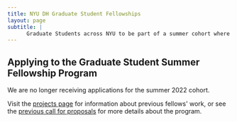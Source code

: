 ```yaml
---
title: NYU DH Graduate Student Fellowships
layout: page
subtitle: |
      Graduate Students across NYU to be part of a summer cohort where they will engage in project-based training and development. Selected students receive mentoring, a $5,000 stipend, and participate in a cohort to develop their skills and sharpen their ideas.
---
```


## Applying to the Graduate Student Summer Fellowship Program

We are no longer receiving applications for the summer 2022 cohort.  

Visit the [projects page](/projects/) for information about previous fellows' work, or see the [previous call for proposals](https://nyuhumanities.org/opportunity/digital-humanities-graduate-student-summer-fellowships/) for more details about the program.  

<!-- uncomment once FAQ page is created -->
<!-- See the [frequent asked questions](/funding/grad-fellowships/faq) page for information specific to the the Graduate Student Summer Fellowship program and the applications process. -->
